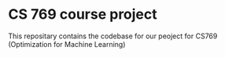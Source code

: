 # CS 769 course project
This repositary contains the codebase for our peoject for CS769 (Optimization for Machine Learning)